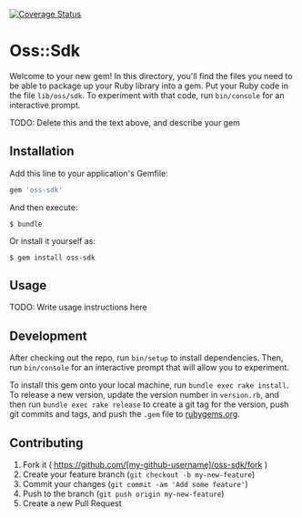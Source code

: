 [![Coverage Status](https://coveralls.io/repos/42thcoder/oss-ruby-sdk/badge.svg?branch=master&service=github)](https://coveralls.io/github/42thcoder/oss-ruby-sdk?branch=master)

# Oss::Sdk

Welcome to your new gem! In this directory, you'll find the files you need to be able to package up your Ruby library into a gem. Put your Ruby code in the file `lib/oss/sdk`. To experiment with that code, run `bin/console` for an interactive prompt.

TODO: Delete this and the text above, and describe your gem

## Installation

Add this line to your application's Gemfile:

```ruby
gem 'oss-sdk'
```

And then execute:

    $ bundle

Or install it yourself as:

    $ gem install oss-sdk

## Usage

TODO: Write usage instructions here

## Development

After checking out the repo, run `bin/setup` to install dependencies. Then, run `bin/console` for an interactive prompt that will allow you to experiment.

To install this gem onto your local machine, run `bundle exec rake install`. To release a new version, update the version number in `version.rb`, and then run `bundle exec rake release` to create a git tag for the version, push git commits and tags, and push the `.gem` file to [rubygems.org](https://rubygems.org).

## Contributing

1. Fork it ( https://github.com/[my-github-username]/oss-sdk/fork )
2. Create your feature branch (`git checkout -b my-new-feature`)
3. Commit your changes (`git commit -am 'Add some feature'`)
4. Push to the branch (`git push origin my-new-feature`)
5. Create a new Pull Request
